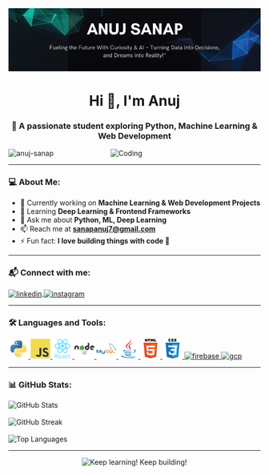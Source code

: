 <div align="center">
  <img src="LinkedIN.jpeg">
</div>

<h1 align="center">Hi 👋, I'm Anuj</h1>
<h3 align="center">🚀 A passionate student exploring Python, Machine Learning & Web Development</h3>

<img align="right" alt="Coding" width="300" src="https://media.tenor.com/7LAB1WbMURAAAAAd/website.gif">

<p align="left">
  <img src="https://komarev.com/ghpvc/?username=anuj-sanap&label=Profile%20views&color=8F00FF&style=flat" alt="anuj-sanap" />
</p>

---

### 💻 About Me:
- 🔭 Currently working on **Machine Learning & Web Development Projects**  
- 🌱 Learning **Deep Learning & Frontend Frameworks**  
- 💬 Ask me about **Python, ML, Deep Learning**  
- 📫 Reach me at **sanapanuj7@gmail.com**  
- ⚡ Fun fact: **I love building things with code 🚀**  

---

### 📬 Connect with me:
<p align="left">
<a href="https://linkedin.com/in/anuj-sanap" target="blank">
  <img align="center" src="https://raw.githubusercontent.com/rahuldkjain/github-profile-readme-generator/master/src/images/icons/Social/linked-in-alt.svg" alt="linkedin" height="30" width="40" />
</a>
<a href="https://instagram.com/_.anujsanap._" target="blank">
  <img align="center" src="https://raw.githubusercontent.com/rahuldkjain/github-profile-readme-generator/master/src/images/icons/Social/instagram.svg" alt="instagram" height="30" width="40" />
</a>
</p>

---

### 🛠️ Languages and Tools:
<p align="left">
  <a href="https://www.python.org" target="_blank" rel="noreferrer"> <img src="https://raw.githubusercontent.com/devicons/devicon/master/icons/python/python-original.svg" alt="python" width="40" height="40"/> </a>
  <a href="https://developer.mozilla.org/en-US/docs/Web/JavaScript" target="_blank" rel="noreferrer"> <img src="https://raw.githubusercontent.com/devicons/devicon/master/icons/javascript/javascript-original.svg" alt="javascript" width="40" height="40"/> </a>
  <a href="https://reactjs.org/" target="_blank" rel="noreferrer"> <img src="https://raw.githubusercontent.com/devicons/devicon/master/icons/react/react-original-wordmark.svg" alt="react" width="40" height="40"/> </a>
  <a href="https://nodejs.org" target="_blank" rel="noreferrer"> <img src="https://raw.githubusercontent.com/devicons/devicon/master/icons/nodejs/nodejs-original-wordmark.svg" alt="nodejs" width="40" height="40"/> </a>
  <a href="https://www.mysql.com/" target="_blank" rel="noreferrer"> <img src="https://raw.githubusercontent.com/devicons/devicon/master/icons/mysql/mysql-original-wordmark.svg" alt="mysql" width="40" height="40"/> </a>
  <a href="https://www.java.com" target="_blank" rel="noreferrer"> <img src="https://raw.githubusercontent.com/devicons/devicon/master/icons/java/java-original.svg" alt="java" width="40" height="40"/> </a>
  <a href="https://www.w3.org/html/" target="_blank" rel="noreferrer"> <img src="https://raw.githubusercontent.com/devicons/devicon/master/icons/html5/html5-original-wordmark.svg" alt="html" width="40" height="40"/> </a>
  <a href="https://www.w3schools.com/css/" target="_blank" rel="noreferrer"> <img src="https://raw.githubusercontent.com/devicons/devicon/master/icons/css3/css3-original-wordmark.svg" alt="css3" width="40" height="40"/> </a>
  <a href="https://firebase.google.com/" target="_blank" rel="noreferrer"> <img src="https://www.vectorlogo.zone/logos/firebase/firebase-icon.svg" alt="firebase" width="40" height="40"/> </a>
  <a href="https://cloud.google.com" target="_blank" rel="noreferrer"> <img src="https://www.vectorlogo.zone/logos/google_cloud/google_cloud-icon.svg" alt="gcp" width="40" height="40"/> </a>
</p>

---

### 📊 GitHub Stats:
<p align="left">
  <img src="https://github-readme-stats.vercel.app/api?username=anuj-sanap&show_icons=true&theme=tokyonight" alt="GitHub Stats"/>
  <br><br>
  <img src="https://github-readme-streak-stats.herokuapp.com?user=anuj-sanap&theme=tokyonight" alt="GitHub Streak"/>
  <br><br>
  <img src="https://github-readme-stats.vercel.app/api/top-langs/?username=anuj-sanap&layout=compact&theme=tokyonight&hide=html,css" alt="Top Languages"/>
</p>

---

<p align="center">
  <img src="https://readme-typing-svg.demolab.com?font=Fira+Code&pause=500&color=F18A2A&center=true&vCenter=true&width=435&lines=Keep+learning!+Keep+building!+🚀" alt="Keep learning! Keep building!" />
</p>
